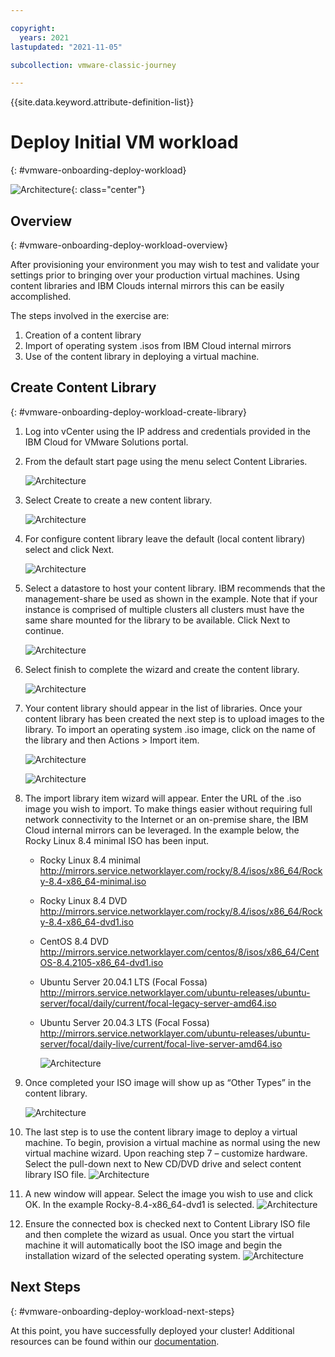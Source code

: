 ```yaml
---

copyright:
  years: 2021
lastupdated: "2021-11-05"

subcollection: vmware-classic-journey

---
```


{{site.data.keyword.attribute-definition-list}}

# Deploy Initial VM workload
{: #vmware-onboarding-deploy-workload}

![Architecture](images/solution-vmware-onboarding-hidden/deploy-workload/journey-map.png){: class="center"}

## Overview
{: #vmware-onboarding-deploy-workload-overview}

After provisioning your  environment you may wish to test and validate your settings prior to bringing over your production virtual machines. Using content libraries and IBM Clouds internal mirrors this can be easily accomplished. 

The steps involved in the exercise are:

1. Creation of a content library
2. Import of operating system .isos from IBM Cloud internal mirrors
3. Use of the content library in deploying a virtual machine. 

## Create Content Library
{: #vmware-onboarding-deploy-workload-create-library}

1. Log into vCenter using the IP address and credentials provided in the IBM Cloud for VMware Solutions portal.
2. From the default start page using the menu select Content Libraries.

   ![Architecture](images/solution-vmware-onboarding-hidden/deploy-workload/content-lib-menu-item.png)

3. Select Create to create a new content library.

   ![Architecture](images/solution-vmware-onboarding-hidden/deploy-workload/create-content-lib.png)

4. For configure content library leave the default (local content library) select and click Next.

   ![Architecture](images/solution-vmware-onboarding-hidden/deploy-workload/config-content-lib.png)

5. Select a datastore to host your content library. IBM recommends that the management-share be used as shown in the example. Note that if your instance is comprised of multiple clusters all clusters must have the same share mounted for the library to be available. Click Next to continue.

   ![Architecture](images/solution-vmware-onboarding-hidden/deploy-workload/add-storage.png)
   
6. Select finish to complete the wizard and create the content library.

   ![Architecture](images/solution-vmware-onboarding-hidden/deploy-workload/ready-to-complete.png)

7. Your content library should appear in the list of libraries. Once your content library has been created the next step is to upload images to the library. To import an operating system .iso image, click on the name of the library and then Actions > Import item.

   ![Architecture](images/solution-vmware-onboarding-hidden/deploy-workload/content-libraries.png)

   ![Architecture](images/solution-vmware-onboarding-hidden/deploy-workload/import-iso.png)

8. The import library item wizard will appear. Enter the URL of the .iso image you wish to import. To make things easier without requiring full network connectivity to the Internet or an on-premise share, the IBM Cloud internal mirrors can be leveraged. In the example below, the Rocky Linux 8.4 minimal ISO has been input. 
   
   - Rocky Linux 8.4 minimal
     http://mirrors.service.networklayer.com/rocky/8.4/isos/x86_64/Rocky-8.4-x86_64-minimal.iso

   - Rocky Linux 8.4 DVD 
     http://mirrors.service.networklayer.com/rocky/8.4/isos/x86_64/Rocky-8.4-x86_64-dvd1.iso

   - CentOS 8.4 DVD
     http://mirrors.service.networklayer.com/centos/8/isos/x86_64/CentOS-8.4.2105-x86_64-dvd1.iso

   - Ubuntu Server 20.04.1 LTS (Focal Fossa)
     http://mirrors.service.networklayer.com/ubuntu-releases/ubuntu-server/focal/daily/current/focal-legacy-server-amd64.iso

   - Ubuntu Server 20.04.3 LTS (Focal Fossa)
     http://mirrors.service.networklayer.com/ubuntu-releases/ubuntu-server/focal/daily-live/current/focal-live-server-amd64.iso

     

     ![Architecture](images/solution-vmware-onboarding-hidden/deploy-workload/import-iso-url.png)

9. Once completed your ISO image will show up as “Other Types” in the content library.

   ![Architecture](images/solution-vmware-onboarding-hidden/deploy-workload/imported-iso-other-types.png)

10. The last step is to use the content library image to deploy a virtual machine. To begin, provision a virtual machine as normal using the new virtual machine wizard. Upon reaching step 7 – customize hardware. Select the pull-down next to New CD/DVD drive and select content library ISO file.
    ![Architecture](images/solution-vmware-onboarding-hidden/deploy-workload/new-vm-select-iso.png)

11. A new window will appear. Select the image you wish to use and click OK. In the example Rocky-8.4-x86_64-dvd1 is selected.
    ![Architecture](images/solution-vmware-onboarding-hidden/deploy-workload/choose-iso-mount.png)

12. Ensure the connected box is checked next to Content Library ISO file and then complete the wizard as usual. Once you start the virtual machine it will automatically boot the ISO image and begin the installation wizard of the selected operating system. 
    ![Architecture](images/solution-vmware-onboarding-hidden/deploy-workload/new-virtual-machine.png)


## Next Steps
{: #vmware-onboarding-deploy-workload-next-steps}

At this point, you have successfully deployed your cluster!  Additional resources can be found within our [documentation](https://{DomainName}/vmwaresolutions?topic=vmwaresolutions-understand-responsib).

